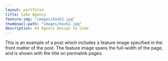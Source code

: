 ```yaml
---
layout: portfolio
title: Cake Agency
feature-img: "images/book2.jpg"
thumbnail-path: "images/book2.jpg"
description: Ad Agency Design to Code
---
```

This is an example of a post which includes a feature image specified in the front matter of the post. The feature image spans the full-width of the page, and is shown with the title on permalink pages.